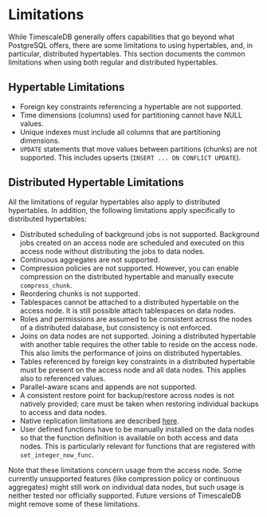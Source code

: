 # Limitations [](limitations)

While TimescaleDB generally offers capabilities that go beyond what
PostgreSQL offers, there are some limitations to using hypertables,
and, in particular, distributed hypertables. This section documents
the common limitations when using both regular and distributed
hypertables.

## Hypertable Limitations [](hypertable-limitations)

- Foreign key constraints referencing a hypertable are not supported.
- Time dimensions (columns) used for partitioning cannot have NULL
  values.
- Unique indexes must include all columns that are partitioning
  dimensions.
- `UPDATE` statements that move values between partitions (chunks) are
  not supported. This includes upserts (`INSERT ... ON CONFLICT
  UPDATE`).

## Distributed Hypertable Limitations [](distributed-hypertable-limitations)

All the limitations of regular hypertables also apply to distributed
hypertables. In addition, the following limitations apply specifically
to distributed hypertables:

- Distributed scheduling of background jobs is not supported. Background jobs 
  created on an access node are scheduled and executed on this access node 
  without distributing the jobs to data nodes.
- Continuous aggregates are not supported.
- Compression policies are not supported. However, you can enable 
  compression on the distributed hypertable and manually 
  execute `compress_chunk`.
- Reordering chunks is not supported.
- Tablespaces cannot be attached to a distributed hypertable on the
  access node. It is still possible attach tablespaces on data nodes.
- Roles and permissions are assumed to be consistent across the nodes
  of a distributed database, but consistency is not enforced.
- Joins on data nodes are not supported. Joining a distributed
  hypertable with another table requires the other table to reside on
  the access node. This also limits the performance of joins on
  distributed hypertables.
- Tables referenced by foreign key constraints in a distributed
  hypertable must be present on the access node and all data
  nodes. This applies also to referenced values.
- Parallel-aware scans and appends are not supported.
- A consistent restore point for backup/restore across nodes is not 
  natively provided; care must be taken when restoring individual 
  backups to access and data nodes.
- Native replication limitations are described [here][native-replication].
- User defined functions have to be manually installed on the data nodes 
  so that the function definition is available on both access and data
  nodes. This is particularly relevant for functions that are
  registered with `set_integer_now_func`.

Note that these limitations concern usage from the access node. Some
currently unsupported features (like compression policy or
continuous aggregates) might still work on individual data nodes, but
such usage is neither tested nor officially supported. Future versions
of TimescaleDB might remove some of these limitations.

[native-replication]: /how-to-guides/distributed-hypertables/enable-native-replication/
